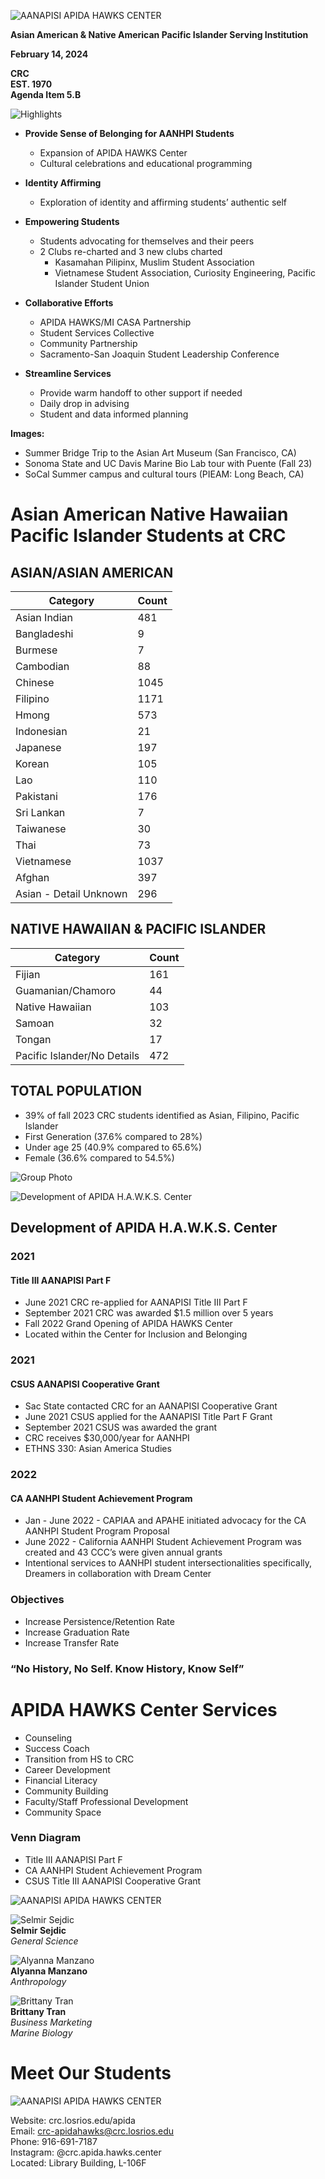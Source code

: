 <!-- Page 1 -->
![AANAPISI APIDA HAWKS CENTER](https://via.placeholder.com/1365x768.png?text=AANAPISI+APIDA+HAWKS+CENTER)

**Asian American & Native American Pacific Islander Serving Institution**

**February 14, 2024**

**CRC**  
**EST. 1970**  
**Agenda Item 5.B**
<!-- Page 2 -->
![Highlights](https://via.placeholder.com/1365x768.png?text=Highlights)

- **Provide Sense of Belonging for AANHPI Students**
  - Expansion of APIDA HAWKS Center
  - Cultural celebrations and educational programming

- **Identity Affirming**
  - Exploration of identity and affirming students’ authentic self

- **Empowering Students**
  - Students advocating for themselves and their peers
  - 2 Clubs re-charted and 3 new clubs charted
    - Kasamahan Pilipinx, Muslim Student Association
    - Vietnamese Student Association, Curiosity Engineering, Pacific Islander Student Union

- **Collaborative Efforts**
  - APIDA HAWKS/MI CASA Partnership
  - Student Services Collective
  - Community Partnership
  - Sacramento-San Joaquin Student Leadership Conference

- **Streamline Services**
  - Provide warm handoff to other support if needed
  - Daily drop in advising
  - Student and data informed planning

**Images:**
- Summer Bridge Trip to the Asian Art Museum (San Francisco, CA)
- Sonoma State and UC Davis Marine Bio Lab tour with Puente (Fall 23)
- SoCal Summer campus and cultural tours (PIEAM: Long Beach, CA)
<!-- Page 3 -->
# Asian American Native Hawaiian Pacific Islander Students at CRC

## ASIAN/ASIAN AMERICAN
| Category          | Count |
|-------------------|-------|
| Asian Indian      | 481   |
| Bangladeshi       | 9     |
| Burmese           | 7     |
| Cambodian         | 88    |
| Chinese           | 1045  |
| Filipino          | 1171  |
| Hmong             | 573   |
| Indonesian        | 21    |
| Japanese          | 197   |
| Korean            | 105   |
| Lao               | 110   |
| Pakistani         | 176   |
| Sri Lankan        | 7     |
| Taiwanese         | 30    |
| Thai              | 73    |
| Vietnamese        | 1037  |
| Afghan            | 397   |
| Asian - Detail Unknown | 296 |

## NATIVE HAWAIIAN & PACIFIC ISLANDER
| Category                | Count |
|-------------------------|-------|
| Fijian                  | 161   |
| Guamanian/Chamoro      | 44    |
| Native Hawaiian         | 103   |
| Samoan                  | 32    |
| Tongan                  | 17    |
| Pacific Islander/No Details | 472 |

## TOTAL POPULATION
- 39% of fall 2023 CRC students identified as Asian, Filipino, Pacific Islander
- First Generation (37.6% compared to 28%)
- Under age 25 (40.9% compared to 65.6%)
- Female (36.6% compared to 54.5%)

![Group Photo](https://example.com/photo.jpg)
<!-- Page 4 -->
![Development of APIDA H.A.W.K.S. Center](https://via.placeholder.com/1365x768.png?text=Development+of+APIDA+H.A.W.K.S.+Center)

## Development of APIDA H.A.W.K.S. Center

### 2021
#### Title III AANAPISI Part F
- June 2021 CRC re-applied for AANAPISI Title III Part F
- September 2021 CRC was awarded $1.5 million over 5 years
- Fall 2022 Grand Opening of APIDA HAWKS Center
- Located within the Center for Inclusion and Belonging

### 2021
#### CSUS AANAPISI Cooperative Grant
- Sac State contacted CRC for an AANAPISI Cooperative Grant
- June 2021 CSUS applied for the AANAPISI Title Part F Grant
- September 2021 CSUS was awarded the grant
- CRC receives $30,000/year for AANHPI
- ETHNS 330: Asian America Studies

### 2022
#### CA AANHPI Student Achievement Program
- Jan - June 2022 - CAPIAA and APAHE initiated advocacy for the CA AANHPI Student Program Proposal
- June 2022 - California AANHPI Student Achievement Program was created and 43 CCC’s were given annual grants
- Intentional services to AANHPI student intersectionalities specifically, Dreamers in collaboration with Dream Center

### Objectives
- Increase Persistence/Retention Rate
- Increase Graduation Rate
- Increase Transfer Rate

### “No History, No Self. Know History, Know Self”
<!-- Page 5 -->
# APIDA HAWKS Center Services

- Counseling
- Success Coach
- Transition from HS to CRC
- Career Development
- Financial Literacy
- Community Building
- Faculty/Staff Professional Development
- Community Space

### Venn Diagram
- Title III AANAPISI Part F
- CA AANHPI Student Achievement Program
- CSUS Title III AANAPISI Cooperative Grant

![AANAPISI APIDA HAWKS CENTER](https://example.com/image)
<!-- Page 6 -->
![Selmir Sejdic](image_url)  
**Selmir Sejdic**  
*General Science*  

![Alyanna Manzano](image_url)  
**Alyanna Manzano**  
*Anthropology*  

![Brittany Tran](image_url)  
**Brittany Tran**  
*Business Marketing*  
*Marine Biology*  

# Meet Our Students
<!-- Page 7 -->
![AANAPISI APIDA HAWKS CENTER](https://via.placeholder.com/1365x768)

Website: crc.losrios.edu/apida  
Email: crc-apidahawks@crc.losrios.edu  
Phone: 916-691-7187  
Instagram: @crc.apida.hawks.center  
Located: Library Building, L-106F  
